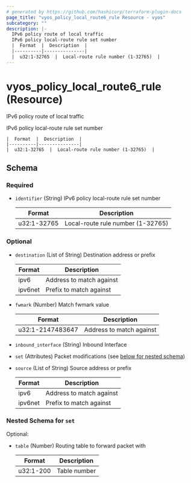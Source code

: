 ```yaml
---
# generated by https://github.com/hashicorp/terraform-plugin-docs
page_title: "vyos_policy_local_route6_rule Resource - vyos"
subcategory: ""
description: |-
  IPv6 policy route of local traffic
  IPv6 policy local-route rule set number
  |  Format  |  Description  |
  |----------|---------------|
  |  u32:1-32765  |  Local-route rule number (1-32765)  |
---
```


# vyos_policy_local_route6_rule (Resource)

IPv6 policy route of local traffic

IPv6 policy local-route rule set number

    |  Format  |  Description  |
    |----------|---------------|
    |  u32:1-32765  |  Local-route rule number (1-32765)  |



<!-- schema generated by tfplugindocs -->
## Schema

### Required

- `identifier` (String) IPv6 policy local-route rule set number

    |  Format  |  Description  |
    |----------|---------------|
    |  u32:1-32765  |  Local-route rule number (1-32765)  |

### Optional

- `destination` (List of String) Destination address or prefix

    |  Format  |  Description  |
    |----------|---------------|
    |  ipv6  |  Address to match against  |
    |  ipv6net  |  Prefix to match against  |
- `fwmark` (Number) Match fwmark value

    |  Format  |  Description  |
    |----------|---------------|
    |  u32:1-2147483647  |  Address to match against  |
- `inbound_interface` (String) Inbound Interface
- `set` (Attributes) Packet modifications (see [below for nested schema](#nestedatt--set))
- `source` (List of String) Source address or prefix

    |  Format  |  Description  |
    |----------|---------------|
    |  ipv6  |  Address to match against  |
    |  ipv6net  |  Prefix to match against  |

<a id="nestedatt--set"></a>
### Nested Schema for `set`

Optional:

- `table` (Number) Routing table to forward packet with

    |  Format  |  Description  |
    |----------|---------------|
    |  u32:1-200  |  Table number  |
